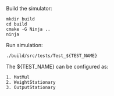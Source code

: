 Build the simulator:

```
mkdir build
cd build
cmake -G Ninja ..
ninja
```

Run simulation:

```
./build/src/tests/Test_${TEST_NAME}
```

The ${TEST_NAME} can be configured as:
```
1. MatMul
2. WeightStationary
3. OutputStationary
```
